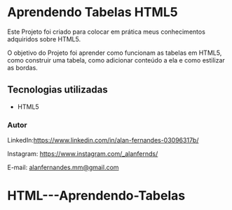 # Aprendendo Tabelas HTML5

Este Projeto foi criado para colocar em prática meus conhecimentos adquiridos sobre HTML5.

O objetivo do Projeto foi aprender como funcionam as tabelas em HTML5, como construir uma tabela, como adicionar conteúdo a ela e como estilizar as bordas.


## Tecnologias utilizadas

* HTML5



### Autor

LinkedIn:https://www.linkedin.com/in/alan-fernandes-03096317b/

Instagram: https://www.instagram.com/_alanfernds/

E-mail: alanfernandes.mm@gmail.com
# HTML---Aprendendo-Tabelas

